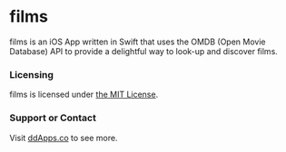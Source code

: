 # films
films is an iOS App written in Swift that uses the OMDB (Open Movie Database) API to provide a delightful way to look-up and discover films.

### Licensing
films is licensed under [the MIT License](https://github.com/duliodenis/films/blob/master/LICENSE).

### Support or Contact
Visit [ddApps.co](http://ddapps.co) to see more.
